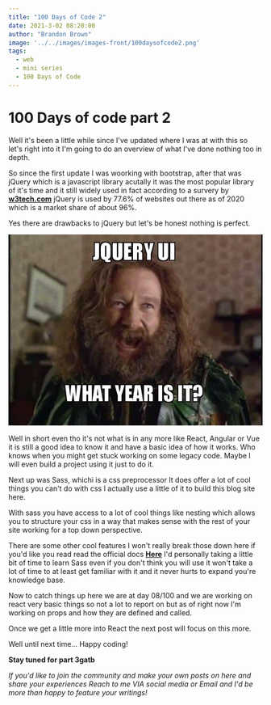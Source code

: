 ```yaml
---
title: "100 Days of Code 2"
date: 2021-3-02 08:20:00
author: "Brandon Brown"
image: '../../images/images-front/100daysofcode2.png'
tags:
  - web
  - mini series
  - 100 Days of Code
---
```


# 100 Days of code part 2

Well it's been a little while since I've updated where I was at with this so let's right into it I'm going to do an overview of what I've done nothing too in depth.

So since the first update I was woorking with bootstrap, after that was jQuery which is a javascript library acutally it was the most popular library of it's time and it still widely used 
in fact according to a survery by **[w3tech.com](https://w3techs.com)** jQuery is used by 77.6% of websites out there as of 2020 which is a market share of about 96%.  

Yes there are drawbacks to jQuery but let's be honest nothing is perfect.  

![meme about jquery](../../images/images-md/jquery.jpg)

Well in short even tho it's not what is in any more like React, Angular or Vue it is still a good idea to know it and have a basic idea of how it works. Who knows when you might get stuck working on some legacy code. Maybe I will even build a project using it just to do it.  

Next up was Sass, whichi is a css preprocessor It does offer a lot of cool things you can't do with css I actually use a little of it to build this blog site here.  

With sass you have access to a lot of cool things like nesting which allows you to structure your css in a way that makes sense with the rest of your site working for a top down perspective.  

There are some other cool features I won't really break those down here if you'd like you read read the official docs **[Here](https://sass-lang.com/guide)** I'd personally taking a little bit of time to learn Sass even if you don't think you will use it won't take a lot of time to at least get familiar with it and it never hurts to expand you're knowledge base.  

Now to catch things up here we are at day 08/100 and we are working on react very basic things so not a lot to report on but as of right now I'm working on props and how they are defined and called.  

Once we get a little more into React the next post will focus on this more. 

Well until next time... Happy coding!  

**Stay tuned for part 3gatb**

*If you'd like to join the community and make your own posts on here and share your experiences Reach to me VIA social media or Email and I'd be more than happy to feature your writings!*





